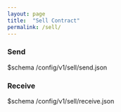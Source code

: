 ```yaml
---
layout: page
title:  "Sell Contract"
permalink: /sell/
---
```


### Send

$schema /config/v1/sell/send.json

### Receive

$schema /config/v1/sell/receive.json
